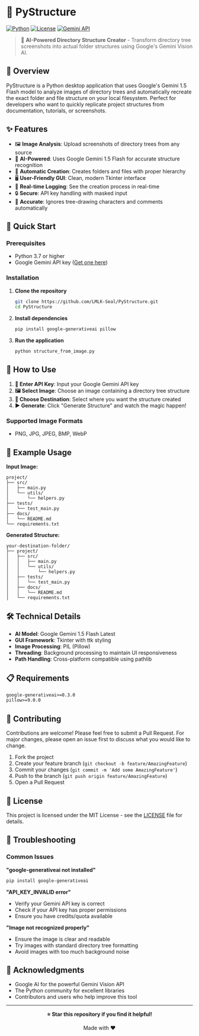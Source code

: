 # 📁 PyStructure

[![Python](https://img.shields.io/badge/Python-3.7+-blue.svg)](https://www.python.org/downloads/)
[![License](https://img.shields.io/badge/License-MIT-green.svg)](LICENSE)
[![Gemini API](https://img.shields.io/badge/Powered%20by-Google%20Gemini-orange.svg)](https://ai.google.dev/)

> 🤖 **AI-Powered Directory Structure Creator** - Transform directory tree screenshots into actual folder structures using Google's Gemini Vision AI.

## 🌟 Overview

PyStructure is a Python desktop application that uses Google's Gemini 1.5 Flash model to analyze images of directory trees and automatically recreate the exact folder and file structure on your local filesystem. Perfect for developers who want to quickly replicate project structures from documentation, tutorials, or screenshots.

## ✨ Features

- 🖼️ **Image Analysis**: Upload screenshots of directory trees from any source
- 🧠 **AI-Powered**: Uses Google Gemini 1.5 Flash for accurate structure recognition
- 📂 **Automatic Creation**: Creates folders and files with proper hierarchy
- 🖥️ **User-Friendly GUI**: Clean, modern Tkinter interface
- 📝 **Real-time Logging**: See the creation process in real-time
- 🔒 **Secure**: API key handling with masked input
- 🎯 **Accurate**: Ignores tree-drawing characters and comments automatically

## 🚀 Quick Start

### Prerequisites

- Python 3.7 or higher
- Google Gemini API key ([Get one here](https://ai.google.dev/))

### Installation

1. **Clone the repository**
   ```bash
   git clone https://github.com/LMLK-Seal/PyStructure.git
   cd PyStructure
   ```

2. **Install dependencies**
   ```bash
   pip install google-generativeai pillow
   ```

3. **Run the application**
   ```bash
   python structure_from_image.py
   ```

## 📖 How to Use

1. **🔑 Enter API Key**: Input your Google Gemini API key
2. **🖼️ Select Image**: Choose an image containing a directory tree structure
3. **📁 Choose Destination**: Select where you want the structure created
4. **▶️ Generate**: Click "Generate Structure" and watch the magic happen!

### Supported Image Formats
- PNG, JPG, JPEG, BMP, WebP

## 🎯 Example Usage

**Input Image:**
```
project/
├── src/
│   ├── main.py
│   └── utils/
│       └── helpers.py
├── tests/
│   └── test_main.py
├── docs/
│   └── README.md
└── requirements.txt
```

**Generated Structure:**
```
your-destination-folder/
├── project/
│   ├── src/
│   │   ├── main.py
│   │   └── utils/
│   │       └── helpers.py
│   ├── tests/
│   │   └── test_main.py
│   ├── docs/
│   │   └── README.md
│   └── requirements.txt
```

## 🛠️ Technical Details

- **AI Model**: Google Gemini 1.5 Flash Latest
- **GUI Framework**: Tkinter with ttk styling
- **Image Processing**: PIL (Pillow)
- **Threading**: Background processing to maintain UI responsiveness
- **Path Handling**: Cross-platform compatible using pathlib

## 📋 Requirements

```txt
google-generativeai>=0.3.0
pillow>=9.0.0
```

## 🤝 Contributing

Contributions are welcome! Please feel free to submit a Pull Request. For major changes, please open an issue first to discuss what you would like to change.

1. Fork the project
2. Create your feature branch (`git checkout -b feature/AmazingFeature`)
3. Commit your changes (`git commit -m 'Add some AmazingFeature'`)
4. Push to the branch (`git push origin feature/AmazingFeature`)
5. Open a Pull Request

## 📝 License

This project is licensed under the MIT License - see the [LICENSE](LICENSE) file for details.

## 🔧 Troubleshooting

### Common Issues

**"google-generativeai not installed"**
```bash
pip install google-generativeai
```

**"API_KEY_INVALID error"**
- Verify your Gemini API key is correct
- Check if your API key has proper permissions
- Ensure you have credits/quota available

**"Image not recognized properly"**
- Ensure the image is clear and readable
- Try images with standard directory tree formatting
- Avoid images with too much background noise

## 🙏 Acknowledgments

- Google AI for the powerful Gemini Vision API
- The Python community for excellent libraries
- Contributors and users who help improve this tool

---

<div align="center">

**⭐ Star this repository if you find it helpful!**

Made with ❤️ 

</div>
